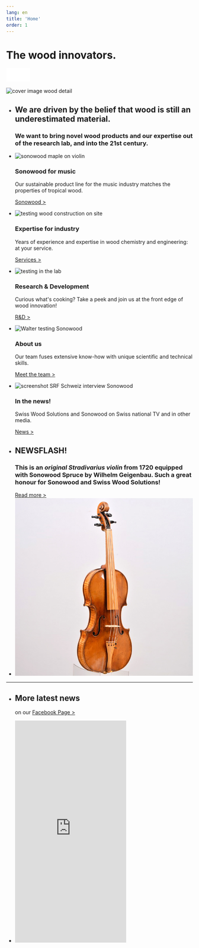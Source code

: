 ```yaml
---
lang: en
title: 'Home'
order: 1
---
```


<div class="full-width-kenburns">
<div class="wrap-bg-image">

# The wood innovators.

![arrow down](/assets/images/arrow-d-white.svg)

</div>
<img src="/assets/images/home_cover.jpg"
  srcset="/assets/images/home_cover_2x.jpg" alt="cover image wood detail">
</div>


<div class="full-width-grey">
<div class="wrap">

- ## We are driven by the belief that wood is still an underestimated material.

  ### We want to bring novel wood products and our expertise out of the research lab, and into the 21st century.

- <img src="/assets/images/home_materials.jpg"
    srcset="/assets/images/home_materials_2x.jpg" alt="sonowood maple on violin">

  ### Sonowood for music

  Our sustainable product line for the music industry matches the properties of tropical wood.

  <a class="btn" href="/en/products/sonowood">Sonowood ></a>

- <img src="/assets/images/home_services.jpg"
    srcset="/assets/images/home_services_2x.jpg" alt="testing wood construction on site">

  ### Expertise for industry
  Years of experience and expertise in wood chemistry and engineering: at your service.

  <a class="btn" href="/en/services">Services ></a>

- <img src="/assets/images/home_RD.jpg"
      srcset="/assets/images/home_RD_2x.jpg" alt="testing in the lab">

  ### Research & Development

    Curious what's cooking? Take a peek and join us at the front edge of wood innovation!

    <a class="btn" href="/en/projects">R&D ></a>

- <img src="/assets/images/home_about.jpg"
    srcset="/assets/images/home_about_2x.jpg" alt="Walter testing Sonowood">

  ### About us

  Our team fuses extensive know-how with unique scientific and technical skills.

  <a class="btn" href="/en/about">Meet the team ></a>

- <img src="/assets/images/home_news.jpg"
    srcset="/assets/images/home_news_2x.jpg" alt="screenshot SRF Schweiz interview Sonowood">

  ### In the news!

  Swiss Wood Solutions and Sonowood on Swiss national TV and in other media.

    <a class="btn" href="/en/news">News ></a>

</div>
</div>

<div class="full-width-red">
<div class="wrap -cols2">

  - ## NEWSFLASH!
    ### This is an *original Stradivarius violin* from 1720 equipped with Sonowood Spruce by Wilhelm Geigenbau. Such a great honour for **Sonowood** and Swiss Wood Solutions!
    <a class="btn -white" href="/en/projects">Read more ></a>
  - ![Sonowood on Stradivarius, credits: Wilhelm Geigenbau](/assets/images/news_201812_stradivarius.jpeg)

---

  - ## More latest news

    on our <a class="btn -white" href="https://www.facebook.com/Swiss-Wood-Solutions-1539292799446076/" target="_blank">Facebook Page ></a>

  - <iframe src="https://www.facebook.com/plugins/page.php?href=https%3A%2F%2Fwww.facebook.com%2FSwiss-Wood-Solutions-1539292799446076%2F&tabs=timeline&width=300&height=600&small_header=true&adapt_container_width=true&hide_cover=false&show_facepile=false&appId" width="300" height="600" style="border:none;overflow:hidden" scrolling="no" frameborder="0" allowTransparency="true" allow="encrypted-media"></iframe>

  </div>
  </div>
